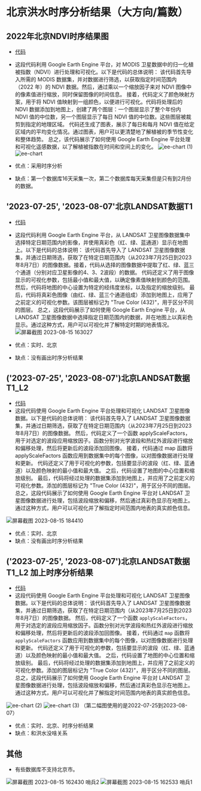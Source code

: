 # 北京洪水时序分析结果（大方向/篇数）
##  2022年北京NDVI时序结果图
- [代码](https://github.com/Axianlatiao/Test/blob/main/Daily/2023-08-15/2022%E5%B9%B4%E5%8C%97%E4%BA%ACNDVI%E6%97%B6%E5%BA%8F%E7%BB%93%E6%9E%9C%E5%9B%BE.txt)

- 这段代码利用 Google Earth Engine 平台，对 MODIS 卫星数据中的归一化植被指数（NDVI）进行处理和可视化。以下是代码的总体说明：
该代码首先导入所需的 MODIS 数据集，并对数据进行筛选，以获取指定时间范围内（2022 年）的 NDVI 数据。然后，通过乘以一个缩放因子来对 NDVI 图像中的像素值进行缩放，同时保留图像的时间信息。
接着，代码定义了颜色映射方案，用于将 NDVI 值映射到一组颜色，以便进行可视化。代码将处理后的 NDVI 数据添加到地图上，创建了两个图层：一个图层显示了整个年份内 NDVI 值的中位数，另一个图层显示了每日 NDVI 值的中位数。这些图层被裁剪到指定的地理区域。
代码还生成了图表，展示了每日和每月 NDVI 值在给定区域内的平均变化情况。通过图表，用户可以更清楚地了解植被的季节性变化和整体趋势。
总之，该代码展示了如何使用 Google Earth Engine 平台处理和可视化遥感数据，以了解植被指数在时间和空间上的变化。
![ee-chart (1)](https://github.com/Axianlatiao/Test/assets/94824386/8c7cd53e-aaf8-4aaa-8444-3252d40b8868)
![ee-chart](https://github.com/Axianlatiao/Test/assets/94824386/98e97f04-6f2f-4690-9e70-8c96ae56b754)

- 优点：采用时序分析
- 缺点：第一个数据库16天采集一次，第二个数据库每天采集但是只有到2月份的数据。

## '2023-07-25', '2023-08-07'北京LANDSAT数据T1
- [代码](https://github.com/Axianlatiao/Test/blob/main/Daily/2023-08-15/'2023-07-25'%2C%20'2023-08-07'%E5%8C%97%E4%BA%ACLANDSAT%E6%95%B0%E6%8D%AET1.txt)
- 这段代码利用 Google Earth Engine 平台，从 LANDSAT 卫星图像数据集中选择特定日期范围内的影像，并使用真彩色（红、绿、蓝通道）显示在地图上。以下是代码的总体说明：
该代码首先导入了 LANDSAT 卫星图像数据集，并通过日期筛选，获取了在特定日期范围内（从2023年7月25日到2023年8月7日）的图像数据。接着，代码从选择的图像数据中提取了红、绿、蓝三个通道（分别对应卫星影像的4、3、2波段）的数据。
代码还定义了用于图像显示的可视化参数，包括最小值和最大值，以确定像素值映射到颜色的范围。然后，代码将地图的中心设置为特定的经纬度坐标，以及指定的缩放级别。
最后，代码将真彩色图像（由红、绿、蓝三个通道组成）添加到地图上，应用了之前定义的可视化参数。该图层被标记为 "True Color (432)"，用于区分不同的图层。
总之，这段代码展示了如何使用 Google Earth Engine 平台，从 LANDSAT 卫星图像数据中选择指定日期范围内的数据，并在地图上以真彩色显示。通过这种方式，用户可以可视化并了解特定时期的地表情况。
![屏幕截图 2023-08-15 163027](https://github.com/Axianlatiao/Test/assets/94824386/502f43b6-a5dc-450c-bede-d18592a49fc6)

- 优点：实时、北京
- 缺点：没有画出时序分析结果

## ('2023-07-25', '2023-08-07')北京LANDSAT数据T1_L2
- [代码](https://github.com/Axianlatiao/Test/blob/main/Daily/2023-08-15/'2023-07-25'%2C%20'2023-08-07'%E5%8C%97%E4%BA%ACLANDSAT%E6%95%B0%E6%8D%AET1_L2.txt)
- 这段代码使用 Google Earth Engine 平台处理和可视化 LANDSAT 卫星图像数据。以下是代码的总体说明：
该代码首先导入了 LANDSAT 卫星图像数据集，并通过日期筛选，获取了在特定日期范围内（从2023年7月25日到2023年8月7日）的图像数据。
然后，代码定义了一个函数 applyScaleFactors，用于对选定的波段应用缩放因子。函数分别对光学波段和热红外波段进行缩放和偏移处理，然后将更新后的波段添加回图像。
接着，代码通过 map 函数将 applyScaleFactors 函数应用到数据集中的每个图像，以对图像数据进行处理和更新。
代码还定义了用于可视化的参数，包括要显示的波段（红、绿、蓝通道）以及颜色映射的最小值和最大值。
之后，代码设置了地图的中心位置和缩放级别。
最后，代码将经过处理的数据集添加到地图上，并应用了之前定义的可视化参数。添加的图层标记为 "True Color (432)"，用于区分不同的图层。
总之，这段代码展示了如何使用 Google Earth Engine 平台对 LANDSAT 卫星图像数据进行处理，包括波段缩放和偏移，然后通过真彩色显示在地图上。通过这种方式，用户可以可视化并了解指定时间范围内地表的真实颜色信息。

![屏幕截图 2023-08-15 184410](https://github.com/Axianlatiao/Test/assets/94824386/990e7c0a-5bfd-448f-b22b-b07ab5108b47)

- 优点：实时、北京
- 缺点：没有画出时序分析结果

## ('2023-07-25', '2023-08-07')北京LANDSAT数据T1_L2 加上时序分析结果
- [代码](https://github.com/Axianlatiao/Test/blob/main/Daily/2023-08-15/final.txt)
- 这段代码使用 Google Earth Engine 平台处理和可视化 LANDSAT 卫星图像数据。以下是代码的总体说明：
该代码首先导入了 LANDSAT 卫星图像数据集，并通过日期筛选，获取了在特定日期范围内（从2023年7月25日到2023年8月7日）的图像数据。
然后，代码定义了一个函数 `applyScaleFactors`，用于对选定的波段应用缩放因子。函数分别对光学波段和热红外波段进行缩放和偏移处理，然后将更新后的波段添加回图像。
接着，代码通过 `map` 函数将 `applyScaleFactors` 函数应用到数据集中的每个图像，以对图像数据进行处理和更新。
代码还定义了用于可视化的参数，包括要显示的波段（红、绿、蓝通道）以及颜色映射的最小值和最大值。
之后，代码设置了地图的中心位置和缩放级别。
最后，代码将经过处理的数据集添加到地图上，并应用了之前定义的可视化参数。添加的图层标记为 "True Color (432)"，用于区分不同的图层。
总之，这段代码展示了如何使用 Google Earth Engine 平台对 LANDSAT 卫星图像数据进行处理，包括波段缩放和偏移，然后通过真彩色显示在地图上。通过这种方式，用户可以可视化并了解指定时间范围内地表的真实颜色信息。

![ee-chart (2)](https://github.com/Axianlatiao/Test/assets/94824386/fca1c9d4-660b-49ff-a690-79264e84e40c)
![ee-chart (3)](https://github.com/Axianlatiao/Test/assets/94824386/e611b7a7-970d-4df0-80ec-2934ab973b78)
（第二幅图使用的是2022-07-25到2023-08-07）

- 优点：实时、北京、时序分析结果
- 缺点：和洪水没啥关系

## 其他
- 有些数据库不支持北京市。

![屏幕截图 2023-08-15 162430 哨兵2](https://github.com/Axianlatiao/Test/assets/94824386/9c3361bc-cfc1-467b-84a5-aabd73bfbf7b)
![屏幕截图 2023-08-15 162533 哨兵1](https://github.com/Axianlatiao/Test/assets/94824386/a0eec25b-7d12-4ca8-abc5-d9574ff8fd20)

